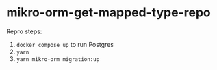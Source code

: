 # mikro-orm-get-mapped-type-repo

Repro steps:

1. `docker compose up` to run Postgres
2. `yarn`
3. `yarn mikro-orm migration:up`
